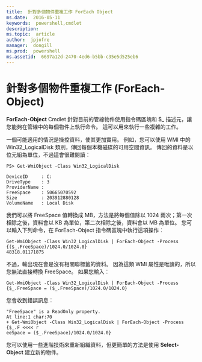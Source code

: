 ```yaml
---
title:  針對多個物件重複工作 ForEach Object 
ms.date:  2016-05-11
keywords:  powershell,cmdlet
description:  
ms.topic:  article
author:  jpjofre
manager:  dongill
ms.prod:  powershell
ms.assetid:  6697a12d-2470-4ed6-b5bb-c35e5d525eb6
---
```


# 針對多個物件重複工作 (ForEach-Object)
**ForEach-Object** Cmdlet 針對目前的管線物件使用指令碼區塊和 $_ 描述元，讓您能夠在管線中的每個物件上執行命令。 這可以用來執行一些複雜的工作。

一個可能適用的情況是操控資料，使其更加實用。 例如，您可以使用 WMI 中的 Win32_LogicalDisk 類別，傳回每個本機磁碟的可用空間資訊。 傳回的資料是以位元組為單位，不過這會很難閱讀︰

```
PS> Get-WmiObject -Class Win32_LogicalDisk

DeviceID     : C:
DriveType    : 3
ProviderName :
FreeSpace    : 50665070592
Size         : 203912880128
VolumeName   : Local Disk
```

我們可以將 FreeSpace 值轉換成 MB，方法是將每個值除以 1024 兩次；第一次相除之後，資料會以 KB 為單位，第二次相除之後，資料會以 MB 為單位。 您可以輸入下列命令，在 ForEach-Object 指令碼區塊中執行這項操作︰

```
Get-WmiObject -Class Win32_LogicalDisk | ForEach-Object -Process {($_.FreeSpace)/1024.0/1024.0}
48318.01171875
```

不過，輸出現在會是沒有相關聯標籤的資料。 因為這類 WMI 屬性是唯讀的，所以您無法直接轉換 FreeSpace。 如果您輸入︰

```
Get-WmiObject -Class Win32_LogicalDisk | ForEach-Object -Process {$_.FreeSpace = ($_.FreeSpace)/1024.0/1024.0}
```

您會收到錯誤訊息：

```
"FreeSpace" is a ReadOnly property.
At line:1 char:70
+ Get-WmiObject -Class Win32_LogicalDisk | ForEach-Object -Process {$_.F <<<< r
eeSpace = ($_.FreeSpace)/1024.0/1024.0}
```

您可以使用一些進階技術來重新組織資料，但更簡單的方法是使用 **Select-Object** 建立新的物件。



<!--HONumber=May16_HO2-->


